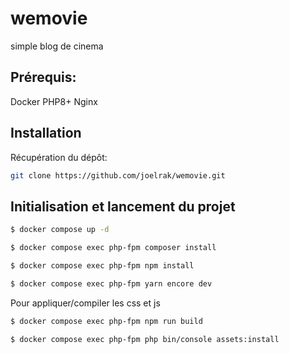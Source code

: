 wemovie
=================================
simple blog de cinema

Prérequis:
------------------
Docker
PHP8+ 
Nginx

Installation
------------------
Récupération du dépôt:

```bash
git clone https://github.com/joelrak/wemovie.git
```

Initialisation et lancement du projet
--------------------------------------
```bash
$ docker compose up -d
```

```bash
$ docker compose exec php-fpm composer install
```

```bash
$ docker compose exec php-fpm npm install
```

```bash
$ docker compose exec php-fpm yarn encore dev
```

Pour appliquer/compiler les css et js

```bash
$ docker compose exec php-fpm npm run build
```

```bash
$ docker compose exec php-fpm php bin/console assets:install
```
